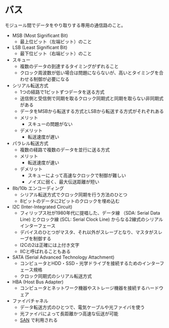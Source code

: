 # バス

モジュール間でデータをやり取りする専用の通信路のこと。

- MSB (Most Significant Bit)
    - 最上位ビット（左端ビット）のこと
- LSB (Least Significant Bit)
    - 最下位ビット（右端ビット）のこと
- スキュー
    - 複数のデータの到達するタイミングがずれること
    - クロック周波数が低い場合は問題にならないが、高いとタイミングを合わせる制御が必要になる
- シリアル転送方式
    - 1つの経路で1ビットずつデータを送る方式
    - 送信側と受信側で同期を取るクロック同期式と同期を取らない非同期式がある
    - データをMSBから転送する方式とLSBから転送する方式がそれぞれある
    - メリット
        - スキューの問題がない
    - デメリット
        - 転送速度が遅い
- パラレル転送方式
    - 複数の経路で複数のデータを並行に送る方式
    - メリット
        - 転送速度が速い
    - デメリット
        - スキューによって高速なクロックで制御が難しい
        - ノイズに弱く、最大伝送距離が短い
- 8b/10b エンコーディング
    - シリアル転送方式でクロック同期を行う方法のひとつ
    - 8ビットのデータに2ビットのクロックを埋め込む
- I2C (Inter-Integrated Circuit)
    - フィリップス社が1980年代に提唱した、データ線 （SDA: Serial Data Line) とクロック線 (SCL: Serial Clock Line) からなる2線式のシリアルインターフェース
    - デバイスのひとつがマスタ、それ以外がスレーブとなり、マスタがスレーブを制御する
    - I2Cの2は正確には上付き文字
    - IICと呼ばれることもある
- SATA (Serial Advanced Technology Attachment)
    - コンピュータとHDD・SSD・光学ドライブを接続するためのインターフェース規格
    - クロック同期式のシリアル転送方式
- HBA (Host Bus Adapter)
    - コンピュータとネットワーク機器やストレージ機器を接続するハードウェア
- ファイバチャネル
    - データ転送方式のひとつで、電気ケーブルや光ファイバを使う
    - 光ファイバによって長距離かつ高速な伝送が可能
    - [SAN](./ストレージ.md) で利用される
